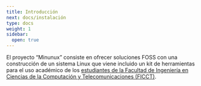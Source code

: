 ```yaml
---
title: Introducción
next: docs/instalación
type: docs
weight: 1
sidebar:
  open: true
---
```


El proyecto “Minunux” consiste en ofrecer soluciones FOSS con una construcción de un sistema Linux 
que viene incluido un kit de herramientas para el uso académico de los [estudiantes de la Facultad de Ingeniería en Ciencias de la Computación y Telecomunicaciones (FICCT)](https://www.uagrm.edu.bo/facultades/ficct).
